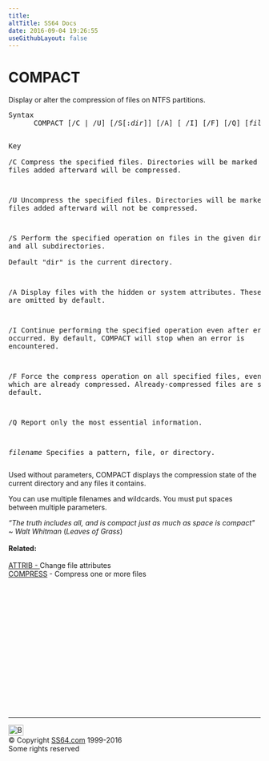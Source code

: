 ```yaml
---
title:
altTitle: SS64 Docs
date: 2016-09-04 19:26:55
useGithubLayout: false
---
```

<!-- #BeginLibraryItem "/Library/head_nt.lbi" --><!-- #EndLibraryItem --><h1>COMPACT</h1> 
<p> Display or alter the compression  of files on NTFS partitions.     </p>
<pre>Syntax
      COMPACT [/C | /U] [/S[:<i>dir</i>]] [/A] [ /I] [/F] [/Q] [<i>filename</i> [...]]

Key    
   /C        Compress the specified files.  Directories will be marked
             so that files added afterward will be compressed.

   /U        Uncompress the specified files.  Directories will be marked
             so that files added afterward will not be compressed.

   /S        Perform the specified operation on files in the given
             directory and all subdirectories.  
             Default "dir" is the current directory.

   /A        Display files with the hidden or system attributes. 
             These files are omitted by default.

   /I        Continue performing the specified operation even after errors
             have occurred.  By default, COMPACT will stop when an error is
             encountered.

   /F        Force the compress operation on all specified files, even
             those which are already compressed.  Already-compressed files
             are skipped by default.

   /Q        Report only the most essential information.

   <i>filename</i>  Specifies a pattern, file, or directory.
</pre>
<p> Used without parameters, COMPACT displays the compression state of the current directory and any files it contains.</p>
<p> You can use multiple       filenames and wildcards.  You must put spaces between multiple       parameters.</p>
<p><i class="quote">“The truth includes all, and is compact just as much as space is compact"    ~ Walt Whitman</i> (<i class="quote">Leaves of Grass</i>)<br>
<br>
<b>Related:</b><br>
<br>
<a href="attrib.html">ATTRIB - </a>Change file attributes<br>
<a href="compress.html">COMPRESS</a> - Compress one or more files</p><!-- #BeginLibraryItem "/Library/foot_nt.lbi" --><p>
<!-- windows300 -->
<ins class="adsbygoogle" style="display:inline-block;width:300px;height:250px" data-ad-client="ca-pub-6140977852749469" data-ad-slot="7649547908"></ins>
<script>
(adsbygoogle = window.adsbygoogle || []).push({});
</script></p>
<hr>
<div id="bl" class="footer"><a href="compact.html#"><img src="../images/top.png" width="30" height="22" alt="Back to the Top"></a></div>
<div id="br" class="footer, tagline">© Copyright <a href="http://ss64.com/">SS64.com</a> 1999-2016<br>
Some rights reserved</div><!-- #EndLibraryItem -->

